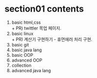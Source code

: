 # section01 contents 
1. basic html,css<br>+ PR) twittler 목업 페이지.
2. basic linux<br>+ PR) 계산기 구현하기 - 휴먼에러 처리 구현.
3. basic git
4. basic java lang
5. basic OOP
6. advanced OOP
7. collection
8. advanced java lang
